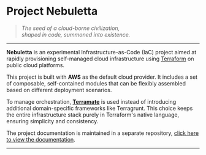 # Project Nebuletta

> _The seed of a cloud-borne civilization,  
> shaped in code, summoned into existence._

---

**Nebuletta** is an experimental Infrastructure-as-Code (IaC) project aimed at rapidly provisioning self-managed cloud infrastructure using [Terraform](https://www.terraform.io/) on public cloud platforms.

This project is built with **AWS** as the default cloud provider. It includes a set of composable, self-contained modules that can be flexibly assembled based on different deployment scenarios.

To manage orchestration, **[Terramate](https://terramate.io/)** is used instead of introducing additional domain-specific frameworks like Terragrunt. This choice keeps the entire infrastructure stack purely in Terraform's native language, ensuring simplicity and consistency.
  
The project documentation is maintained in a separate repository, [click here to view the documentation](https://github.com/nekowanderer/nebuletta-notes).

---